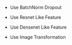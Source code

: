 - Use BatchNorm Dropout
- Use Resnet Like Feature

- Use Densenet Like Feature
- Use Image Transformation